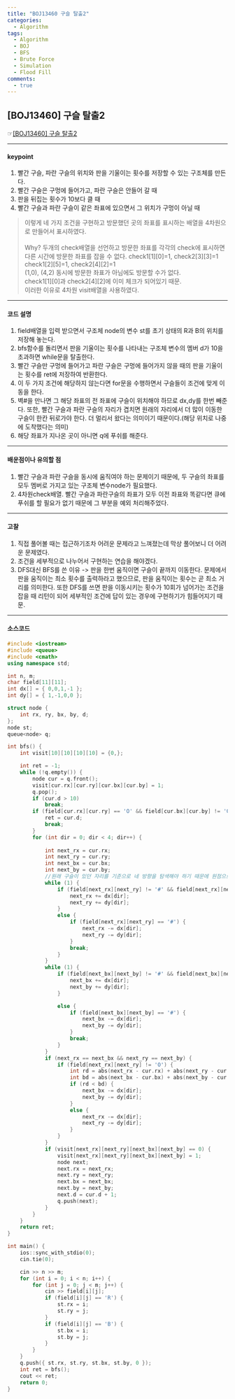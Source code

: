 ```yaml
---
title: "BOJ13460 구슬 탈출2"
categories:
  - Algorithm
tags:
  - Algorithm
  - BOJ
  - BFS
  - Brute Force
  - Simulation
  - Flood Fill
comments:
  - true
---
```


## [BOJ13460] 구슬 탈출2
 ☞[[BOJ13460] 구슬 탈출2](https://www.acmicpc.net/problem/13460)

---

#### keypoint
1. 빨간 구슬, 파란 구슬의 위치와 판을 기울이는 횟수를 저장할 수 있는 구조체를 만든다.
2. 빨간 구슬은 구멍에 들어가고, 파란 구슬은 안들어 갈 때
3. 판을 뒤집는 횟수가 10보다 클 때
4. 빨간 구슬과 파란 구슬이 같은 좌표에 있으면서 그 위치가 구멍이 아닐 때
>이렇게 네 가지 조건을 구현하고 방문했던 곳의 좌표를 표시하는 배열을 4차원으로 만들어서 표시하였다.<br><br>
>Why? 두개의 check배열을 선언하고 방문한 좌표를 각각의 check에 표시하면 다른 시간에 방문한 좌표를 잡을 수 없다.
check1[1][0]=1, check2[3][3]=1<br>
check1[2][5]=1, check2[4][2]=1<br>
(1,0), (4,2) 동시에 방문한 좌표가 아님에도 방문할 수가 없다.<br>
check1[1][0]과 check2[4][2]에 이미 체크가 되어있기 때문.<br>
이러한 이유로 4차원 visit배열을 사용하였다.


---

#### 코드 설명

1. field배열을 입력 받으면서 구조체 node의 변수 st를 초기 상태의 R과 B의 위치를 저장해 놓는다. 
2. bfs함수를 돌리면서 판을 기울이는 횟수를 나타내는 구조체 변수의 멤버 d가 10을 초과하면 while문을 탈출한다. 
3. 빨간 구슬만 구멍에 들어가고 파란 구슬은 구멍에 들어가지 않을 때의 판을 기울이는 횟수를 ret에 저장하여 반환한다.
4. 이 두 가지 조건에 해당하지 않는다면 for문을 수행하면서 구슬들이 조건에 맞게 이동을 한다. 
5. 벽#을 만나면 그 해당 좌표의 전 좌표에 구슬이 위치해야 하므로 dx,dy를 한번 빼준다. 
또한, 빨간 구슬과 파란 구슬의 자리가 겹치면 원래의 자리에서 더 많이 이동한 구슬이 한칸 뒤로가야 한다. 더 멀리서 왔다는 의미이기 때문이다.(해당 위치로 나중에 도착했다는 의미) 
6. 해당 좌표가 지나온 곳이 아니면 q에 푸쉬를 해준다.

---

#### 배운점이나 유의할 점
1. 빨간 구슬과 파란 구슬을 동시에 움직여야 하는 문제이기 때문에, 두 구슬의 좌표를 모두 멤버로 가지고 있는 구조체 변수node가 필요했다.
2. 4차원check배열. 빨간 구슬과 파란구슬의 좌표가 모두 이전 좌표와 똑같다면 큐에 푸쉬를 할 필요가 없기 때문에 그 부분을 예외 처리해주었다. 

---

#### 고찰
1. 직접 풀어볼 때는 접근하기조차 어려운 문제라고 느껴졌는데 막상 풀어보니 더 어려운 문제였다.
2. 조건을 세부적으로 나누어서 구현하는 연습을 해야겠다.
3. DFS대신 BFS를 쓴 이유 -> 판을 한번 움직이면 구슬이 끝까지 이동한다. 문제에서 판을 움직이는 최소 횟수를 출력하라고 했으므로, 판을 움직이는 횟수는 곧 최소 거리를 의미한다. 또한 DFS를 쓰면 판을 이동시키는 횟수가 10회가 넘어가는 조건을 잡을 때 리턴이 되어 세부적인 조건에 답이 있는 경우에 구현하기가 힘들어지기 때문.

---

#### 소스코드
```cpp
#include <iostream>
#include <queue>
#include <cmath>
using namespace std;

int n, m;
char field[11][11];
int dx[] = { 0,0,1,-1 };
int dy[] = { 1,-1,0,0 };

struct node {
	int rx, ry, bx, by, d;
};
node st;
queue<node> q;

int bfs() {
	int visit[10][10][10][10] = {0,};

	int ret = -1;
	while (!q.empty()) {
		node cur = q.front();
		visit[cur.rx][cur.ry][cur.bx][cur.by] = 1;
		q.pop();
		if (cur.d > 10)
			break;
		if (field[cur.rx][cur.ry] == 'O' && field[cur.bx][cur.by] != 'O') {
			ret = cur.d;
			break;
		}
		for (int dir = 0; dir < 4; dir++) {
			
			int next_rx = cur.rx;
			int next_ry = cur.ry;
			int next_bx = cur.bx;
			int next_by = cur.by;
			//원래 구슬이 있던 자리를 기준으로 네 방향을 탐색해야 하기 때문에 원점으로 초기화를 시켜준다.
			while (1) {
				if (field[next_rx][next_ry] != '#' && field[next_rx][next_ry] != 'O') {
					next_rx += dx[dir];
					next_ry += dy[dir];
				}
				else {
					if (field[next_rx][next_ry] == '#') {
						next_rx -= dx[dir];
						next_ry -= dy[dir];
					}
					break;
				}
			}
			while (1) {
				if (field[next_bx][next_by] != '#' && field[next_bx][next_by] != 'O') {
					next_bx += dx[dir];
					next_by += dy[dir];
				}

				else {
					if (field[next_bx][next_by] == '#') {
						next_bx -= dx[dir];
						next_by -= dy[dir];
					}
					break;
				}
			}
			if (next_rx == next_bx && next_ry == next_by) {
				if (field[next_rx][next_ry] != 'O') {
					int rd = abs(next_rx - cur.rx) + abs(next_ry - cur.ry);
					int bd = abs(next_bx - cur.bx) + abs(next_by - cur.by);
					if (rd < bd) {
						next_bx -= dx[dir];
						next_by -= dy[dir];
					}
					else {
						next_rx -= dx[dir];
						next_ry -= dy[dir];
					}
				}
			}
			if (visit[next_rx][next_ry][next_bx][next_by] == 0) {
				visit[next_rx][next_ry][next_bx][next_by] = 1;
				node next;
				next.rx = next_rx;
				next.ry = next_ry;
				next.bx = next_bx;
				next.by = next_by;
				next.d = cur.d + 1;
				q.push(next);
			}
		}
	}
	return ret;
}

int main() {
	ios::sync_with_stdio(0);
	cin.tie(0);

	cin >> n >> m;
	for (int i = 0; i < n; i++) {
		for (int j = 0; j < m; j++) {
			cin >> field[i][j];
			if (field[i][j] == 'R') {
				st.rx = i;
				st.ry = j;
			}
			if (field[i][j] == 'B') {
				st.bx = i;
				st.by = j;
			}
		}
	}
	q.push({ st.rx, st.ry, st.bx, st.by, 0 });
	int ret = bfs();
	cout << ret;
	return 0;
}
```
